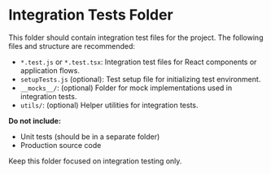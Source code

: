 # Integration Tests Folder

This folder should contain integration test files for the project. The following files and structure are recommended:

- `*.test.js` or `*.test.tsx`: Integration test files for React components or application flows.
- `setupTests.js` (optional): Test setup file for initializing test environment.
- `__mocks__/`: (optional) Folder for mock implementations used in integration tests.
- `utils/`: (optional) Helper utilities for integration tests.

**Do not include:**
- Unit tests (should be in a separate folder)
- Production source code

Keep this folder focused on integration testing only.